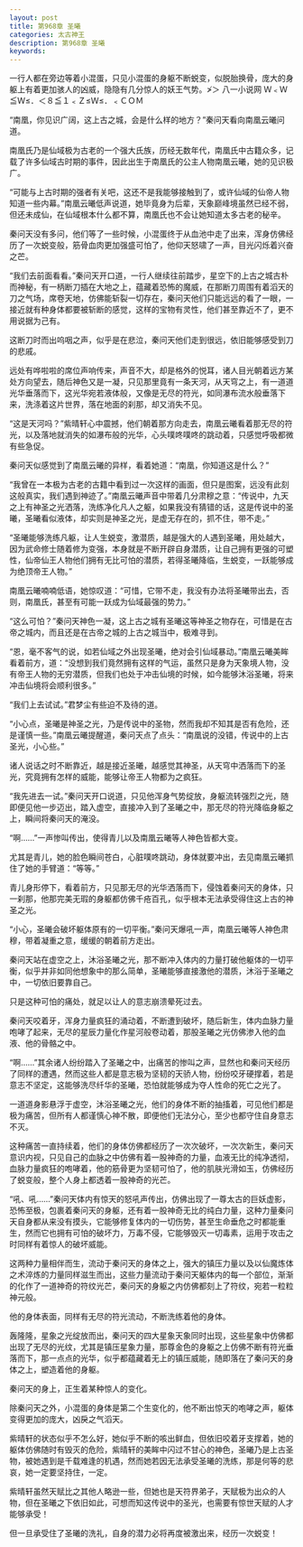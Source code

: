 ```yaml
---
layout: post
title: 第968章 圣曦
categories: 太古神王
description: 第968章 圣曦
keywords:
---
```


一行人都在旁边等着小混蛋，只见小混蛋的身躯不断蜕变，似脱胎换骨，庞大的身躯上有着更加骇人的凶威，隐隐有几分惊人的妖王气势。≯＞ 八一小说网  Ｗ﹤Ｗ≦Ｗ≤．＜８≦１﹤Ｚ≤Ｗ≤．﹤ＣＯＭ

“南凰，你见识广阔，这上古之城，会是什么样的地方？”秦问天看向南凰云曦问道。

南凰氏乃是仙域极为古老的一个强大氏族，历经无数年代，南凰氏中古籍众多，记载了许多仙域古时期的事件，因此出生于南凰氏的公主人物南凰云曦，她的见识极广。

“可能与上古时期的强者有关吧，这还不是我能够接触到了，或许仙域的仙帝人物知道一些内幕。”南凰云曦低声说道，她毕竟身为后辈，天象巅峰境虽然已经不弱，但还未成仙，在仙域根本什么都不算，南凰氏也不会让她知道太多古老的秘辛。

秦问天没有多问，他们等了一些时候，小混蛋终于从血池中走了出来，浑身仿佛经历了一次蜕变般，筋骨血肉更加强盛可怕了，他仰天怒啸了一声，目光闪烁着兴奋之芒。

“我们去前面看看。”秦问天开口道，一行人继续往前踏步，星空下的上古之城古朴而神秘，有一柄断刀插在大地之上，蕴藏着恐怖的魔威，在那断刀周围有着滔天的刀之气场，席卷天地，仿佛能斩裂一切存在，秦问天他们只能远远的看了一眼，一接近就有种身体都要被斩断的感觉，这样的宝物有灵性，他们甚至靠近不了，更不用说据为己有。

这断刀时而出呜咽之声，似乎是在悲泣，秦问天他们走到很远，依旧能够感受到刀的悲戚。

远处有哗啦啦的席位声响传来，声音不大，却是格外的悦耳，诸人目光朝着远方某处方向望去，随后神色又是一凝，只见那里竟有一条天河，从天穹之上，有一道道光华垂落而下，这光华宛若液体般，又像是无尽的符光，如同瀑布流水般垂落下来，洗涤着这片世界，落在地面的刹那，却又消失不见。

“这是天河吗？”紫晴轩心中震撼，他们朝着那方向走去，南凰云曦看着那无尽的符光，以及落地就消失的如瀑布般的光华，心头噗咚噗咚的跳动着，只感觉呼吸都微有些急促。

秦问天似感觉到了南凰云曦的异样，看着她道：“南凰，你知道这是什么？”

“我曾在一本极为古老的古籍中看到过一次这样的画面，但只是图案，远没有此刻这般真实，我们遇到神迹了。”南凰云曦声音中带着几分肃穆之意：“传说中，九天之上有神圣之光洒落，洗练净化凡人之躯，如果我没有猜错的话，这是传说中的圣曦，圣曦看似液体，却实则是神圣之光，是虚无存在的，抓不住，带不走。”

“圣曦能够洗练凡躯，让人生蜕变，激潜质，越是强大的人遇到圣曦，用处越大，因为武命修士随着修为变强，本身就是不断开辟自身潜质，让自己拥有更强的可塑性，仙帝仙王人物他们拥有无比可怕的潜质，若得圣曦降临，生蜕变，一跃能够成为绝顶帝王人物。”

南凰云曦喃喃低语，她惊叹道：“可惜，它带不走，我没有办法将圣曦带出去，否则，南凰氏，甚至有可能一跃成为仙域最强的势力。”

“这么可怕？”秦问天神色一凝，这上古之城有圣曦这等神圣之物存在，可惜是在古帝之城内，而且还是在古帝之城的上古之城当中，极难寻到。

“恩，毫不客气的说，如若仙域之外出现圣曦，绝对会引仙域暴动。”南凰云曦美眸看着前方，道：“没想到我们竟然拥有这样的气运，虽然只是身为天象境人物，没有帝王人物的无穷潜质，但我们也处于冲击仙境的时候，如今能够沐浴圣曦，将来冲击仙境将会顺利很多。”

“我们上去试试。”君梦尘有些迫不及待的道。

“小心点，圣曦是神圣之光，乃是传说中的圣物，然而我却不知其是否有危险，还是谨慎一些。”南凰云曦提醒道，秦问天点了点头：“南凰说的没错，传说中的上古圣光，小心些。”

诸人说话之时不断靠近，越是接近圣曦，越感觉其神圣，从天穹中洒落而下的圣光，究竟拥有怎样的威能，能够让帝王人物都为之疯狂。

“我先进去一试。”秦问天开口说道，只见他浑身气势绽放，身躯流转强烈之光，随即便见他一步迈出，踏入虚空，直接冲入到了圣曦之中，那无尽的符光降临身躯之上，瞬间将秦问天的淹没。

“啊……”一声惨叫传出，使得青儿以及南凰云曦等人神色皆都大变。

尤其是青儿，她的脸色瞬间苍白，心脏噗咚跳动，身体就要冲出，去见南凰云曦抓住了她的手臂道：“等等。”

青儿身形停下，看着前方，只见那无尽的光华洒落而下，侵蚀着秦问天的身体，只一刹那，他那完美无瑕的身躯都仿佛千疮百孔，似乎根本无法承受得住这上古的神圣之光。

“小心，圣曦会破坏躯体原有的一切平衡。”秦问天爆吼一声，南凰云曦等人神色肃穆，带着凝重之意，缓缓的朝着前方走出。

秦问天站在虚空之上，沐浴圣曦之光，那不断冲入体内的力量打破他躯体的一切平衡，似乎并非如同他想象中的那么简单，圣曦能够直接激他的潜质，沐浴于圣曦之中，一切依旧要靠自己。

只是这种可怕的痛处，就足以让人的意志崩溃晕死过去。

秦问天咬着牙，浑身力量疯狂的涌动着，不断遭到破坏，随后新生，体内血脉力量咆哮了起来，无尽的星辰力量化作星河般卷动着，那股圣曦之光仿佛渗入他的血液、他的骨骼之中。

“啊……”其余诸人纷纷踏入了圣曦之中，出痛苦的惨叫之声，显然也和秦问天经历了同样的遭遇，然而这些人都是意志极为坚韧的天骄人物，纷纷咬牙硬撑着，若是意志不坚定，这能够洗尽纤华的圣曦，恐怕就能够成为夺人性命的死亡之光了。

一道道身影悬浮于虚空，沐浴圣曦之光，他们的身体不断的抽搐着，可见他们都是极为痛苦，但所有人都谨慎心神不散，即便他们无法分心，至少也都守住自身意志不灭。

这种痛苦一直持续着，他们的身体仿佛都经历了一次次破坏，一次次新生，秦问天意识内视，只见自己的血脉之中仿佛有着一股神奇的力量，血液无比的纯净透彻，血脉力量疯狂的咆哮着，他的筋骨更为坚韧可怕了，他的肌肤光滑如玉，仿佛经历了蜕变般，整个人身上都透着一股神奇的光芒。

“吼、吼……”秦问天体内有惊天的怒吼声传出，仿佛出现了一尊太古的巨妖虚影，恐怖至极，包裹着秦问天的身躯，还有着一股神奇无比的纯白力量，这种力量秦问天自身都从来没有摸头，它能够修复体内的一切伤势，甚至生命垂危之时都能重生，然而它也拥有可怕的破坏力，万毒不侵，它能够毁灭一切毒素，运用于攻击之时同样有着惊人的破坏威能。

这两种力量相伴而生，流动于秦问天的身体之上，强大的镇压力量以及以仙魔炼体之术淬炼的力量同样滋生而出，这些力量流动于秦问天躯体内的每一个部位，渐渐的化作了一道神奇的符纹光芒，秦问天的身躯之内仿佛都刻上了符纹，宛若一粒粒神元般。

他的身体表面，同样有无尽的符光流动，不断洗练着他的身体。

轰隆隆，星象之光绽放而出，秦问天的四大星象天象同时出现，这些星象中仿佛都出现了无尽的光纹，尤其是镇压星象力量，那尊金色的身躯之上仿佛不断有符光垂落而下，那一点点的光华，似乎都蕴藏着无上的镇压威能，随即落在了秦问天的身体之上，塑造着他的身躯。

秦问天的身上，正生着某种惊人的变化。

除秦问天之外，小混蛋的身体是第二个生变化的，他不断出惊天的咆哮之声，躯体变得更加的庞大，凶戾之气滔天。

紫晴轩的状态似乎不怎么好，她似乎不断的咳出鲜血，但依旧咬着牙支撑着，她的躯体仿佛随时有毁灭的危险，紫晴轩的美眸中闪过不甘心的神色，圣曦乃是上古圣物，被她遇到是千载难逢的机遇，然而她若因无法承受圣曦的洗练，那是何等的悲哀，她一定要坚持住，一定。

紫晴轩虽然天赋比之其他人略逊一些，但她也是天符界弟子，天赋极为出众的人物，但在圣曦之下依旧如此，可想而知这传说中的圣光，也需要有惊世天赋的人才能够承受！

但一旦承受住了圣曦的洗礼，自身的潜力必将再度被激出来，经历一次蜕变！
